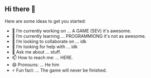 ## Hi there 👋

Here are some ideas to get you started:

- 🔭 I’m currently working on ... A GAME (SEV) it's awesome.
- 🌱 I’m currently learning ... PROGRAMMIONG it's not as awesome.
- 👯 I’m looking to collaborate on ... idk
- 🤔 I’m looking for help with ... idk
- 💬 Ask me about ... stuff.
- 📫 How to reach me: ... HERE.
- 😄 Pronouns: ... He him
- ⚡ Fun fact: ... The game will never be finished.

